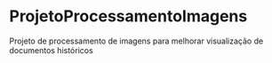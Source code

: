 # ProjetoProcessamentoImagens
Projeto de processamento de imagens para melhorar visualização de documentos históricos
